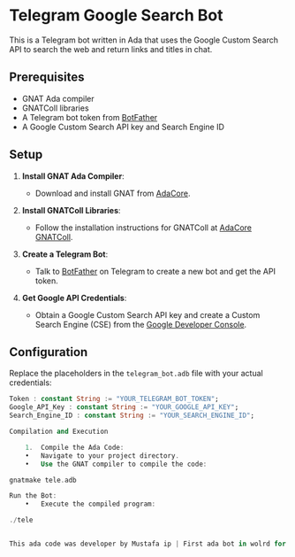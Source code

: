 # Telegram Google Search Bot

This is a Telegram bot written in Ada that uses the Google Custom Search API to search the web and return links and titles in chat.

## Prerequisites

- GNAT Ada compiler
- GNATColl libraries
- A Telegram bot token from [BotFather](https://t.me/botfather)
- A Google Custom Search API key and Search Engine ID

## Setup

1. **Install GNAT Ada Compiler**:
   - Download and install GNAT from [AdaCore](https://www.adacore.com/download).
   
2. **Install GNATColl Libraries**:
   - Follow the installation instructions for GNATColl at [AdaCore GNATColl](https://www.adacore.com/download).

3. **Create a Telegram Bot**:
   - Talk to [BotFather](https://t.me/botfather) on Telegram to create a new bot and get the API token.

4. **Get Google API Credentials**:
   - Obtain a Google Custom Search API key and create a Custom Search Engine (CSE) from the [Google Developer Console](https://console.developers.google.com/).

## Configuration

Replace the placeholders in the `telegram_bot.adb` file with your actual credentials:

```ada
Token : constant String := "YOUR_TELEGRAM_BOT_TOKEN";
Google_API_Key : constant String := "YOUR_GOOGLE_API_KEY";
Search_Engine_ID : constant String := "YOUR_SEARCH_ENGINE_ID";

Compilation and Execution

	1.	Compile the Ada Code:
	•	Navigate to your project directory.
	•	Use the GNAT compiler to compile the code:

gnatmake tele.adb

Run the Bot:
	•	Execute the compiled program:

./tele


This ada code was developer by Mustafa ip | First ada bot in wolrd for telegram search engine 
